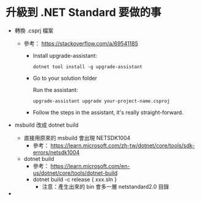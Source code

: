 # 升級到 .NET Standard 要做的事

- 轉換 .csprj 檔案

  - 參考： https://stackoverflow.com/a/69541185

    - Install upgrade-assistant:

      `dotnet tool install -g upgrade-assistant`

    - Go to your solution folder

      Run the assistant:

      `upgrade-assistant upgrade your-project-name.csproj`

    - Follow the steps in the assistant, it's really straight-forward.

- msbuild 改成 dotnet build

  - 直接用原來的 msbuild 會出現 NETSDK1004
    - 參考： https://learn.microsoft.com/zh-tw/dotnet/core/tools/sdk-errors/netsdk1004
  - dotnet build
    - 參考： https://learn.microsoft.com/en-us/dotnet/core/tools/dotnet-build
    - dotnet build -c release { xxx.sln }
      - 注意：產生出來的 bin 會多一層 netstandard2.0 目錄

- 
